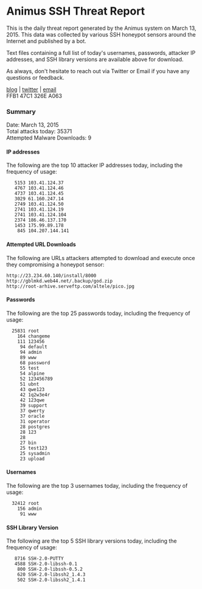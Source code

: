 # Animus SSH Threat Report

This is the daily threat report generated by the Animus system on March 13, 2015. This data was collected by various SSH honeypot sensors around the Internet and published by a bot.  

Text files containing a full list of today's usernames, passwords, attacker IP addresses, and SSH library versions are available above for download.  

As always, don't hesitate to reach out via Twitter or Email if you have any questions or feedback.  

[blog](http://morris.guru) | [twitter](https://twitter.com/andrew___morris) | [email](mailto:andrew@morris.guru)  
FFB1 47C1 326E A063  

### Summary

Date: March 13, 2015  
Total attacks today: 35371  
Attempted Malware Downloads: 9 

#### IP addresses
The following are the top 10 attacker IP addresses today, including the frequency of usage:
```
   5153 103.41.124.37
   4767 103.41.124.46
   4737 103.41.124.45
   3029 61.160.247.14
   2749 103.41.124.50
   2741 103.41.124.19
   2741 103.41.124.104
   2374 186.46.137.170
   1453 175.99.89.178
    845 104.207.144.141
```

#### Attempted URL Downloads
The following are URLs attackers attempted to download and execute once they compromising a honeypot sensor:
```
http://23.234.60.140/install/8000
http://gblmkd.web44.net/.backup/god.zip
http://root-arhive.serveftp.com/altele/pico.jpg
```

#### Passwords
The following are the top 25 passwords today, including the frequency of usage:
```
  25831 root
    164 changeme
    111 123456
     94 default
     94 admin
     89 www
     68 password
     55 test
     54 alpine
     52 123456789
     51 ubnt
     43 qwe123
     42 1q2w3e4r
     42 123qwe
     39 support
     37 qwerty
     37 oracle
     31 operator
     28 postgres
     28 123
     28 
     27 bin
     25 test123
     25 sysadmin
     23 upload
```

#### Usernames
The following are the top 3 usernames today, including the frequency of usage:
```
  32412 root
    156 admin
     91 www
```

#### SSH Library Version
The following are the top 5 SSH library versions today, including the frequency of usage:
```
   8716 SSH-2.0-PUTTY
   4588 SSH-2.0-libssh-0.1
    800 SSH-2.0-libssh-0.5.2
    620 SSH-2.0-libssh2_1.4.3
    502 SSH-2.0-libssh2_1.4.1
```
